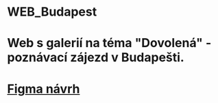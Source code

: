 # WEB_Budapest
# Web s galerií na téma "Dovolená" - poznávací zájezd v Budapešti.
# [Figma návrh](https://www.figma.com/file/vRo4MeNeopayBaeG3PpdYu/BudapestWeb?type=design&node-id=0-1&mode=design&t=06wwOrmRhS5u8IRj-0)
